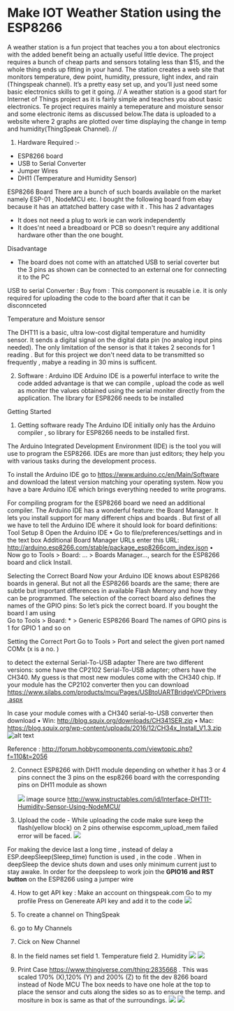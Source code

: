 # Make IOT Weather Station using the ESP8266

A weather station is a fun project that teaches you a ton about electronics with the added benefit being an actually useful little device. The project requires a bunch of cheap parts and sensors totaling less than $15, and the whole thing ends up fitting in your hand. The station creates a web site that monitors temperature, dew point, humidity, pressure, light index, and rain (Thingspeak channel). It’s a pretty easy set up, and you’ll just need some basic electronics skills to get it going.
//
A weather station is a good start for Internet of Things project as it is fairly simple and teaches you about basic electronics.
Te project requires mainly a temeperature and moisture sensor and some electronic items as discussed below.The data is uploaded to a website where 2 graphs are plotted over time displaying the change in temp and humidity(ThingSpeak Channel). 
//
1. Hardware Required :-
- ESP8266 board  
- USB to Serial Converter 
- Jumper Wires 
- DH11 (Temperature and Humidity Sensor)

ESP8266 Board
There are a bunch of such boards available on the market namely ESP-01 , NodeMCU etc. I bought the following board from ebay because it has an attatched battery case with it . 
This has 2 advantages
- It does not need a plug to work ie can work independently 
- It does'nt need a breadboard or PCB so doesn't require any additional hardware other than the one bought. 

Disadvantage 
- The board does not come with an attatched USB to serial coverter but the 3 pins as shown can be connected to an external one for connecting it to the PC 

USB to serial Converter : 
Buy from : 
This component is reusable i.e. it is only required for uploading the code to the board after that it can be disconnceted


Temperature and Moisture sensor 

The DHT11 is a basic, ultra low-cost digital temperature and humidity sensor. It sends  a digital signal on the digital data pin (no analog input pins needed). The only limitation of the sensor is that it takes 2 seconds for 1 reading . But for this project we don't need data to be transmitted so frequently , mabye a reading in 30 mins is sufficent.


2. Software : Arduino IDE
Arduino IDE is a powerful interface to write the code added advantage is that we can compile , upload the code as well as moniter the values obtained using the serial moniter directly from the application.
The library for ESP8266 needs to be installed

Getting Started 
1. Getting software ready 
The Arduino IDE initially only has the Arduino compiler , so library for ESP8266 needs to be installed first. 

The Arduino Integrated Development Environment (IDE) is the tool you will use to program the
ESP8266. IDEs are more than just editors; they help you with various tasks during the development
process.

To install the Arduino IDE go to https://www.arduino.cc/en/Main/Software and download the latest
version matching your operating system.
Now you have a bare Arduino IDE which brings everything needed to write programs.


For compiling program for the ESP8266 board we need an additional compiler.
The Arduino IDE has a wonderful feature: the Board Manager.
It lets you install support for many different chips and boards . But first of all
we have to tell the Arduino IDE where it should look for board definitions:
Tool Setup 8
Open the Arduino IDE
• Go to file/preferences/settings and in the text box Additional Board Manager URLs enter
this URL: http://arduino.esp8266.com/stable/package_esp8266com_index.json
• Now go to Tools > Board: … > Boards Manager…, search for the ESP8266 board and click
Install.

Selecting the Correct Board
Now your Arduino IDE knows about ESP8266 boards in general. But not all the ESP8266 boards
are the same; there are subtle but important differences in available Flash Memory and how they
can be programmed. The selection of the correct board also defines the names of the GPIO pins:
So let’s pick the correct board. If you bought the board I am using  
Go to Tools > Board: * > Generic ESP8266 Board
The names of GPIO pins is 1 for GPIO 1 and so on


Setting the Correct Port
Go to Tools > Port and select the given port named COMx (x is a no. )



to detect the external Serial-To-USB adapter There are two different versions: some
have the CP2102 Serial-To-USB adapter; others have the CH340. 
My guess is that most new modules
come with the CH340 chip.
If your module has the CP2102 converter then you can download 
https://www.silabs.com/products/mcu/Pages/USBtoUARTBridgeVCPDrivers.aspx

In case your module comes with a CH340 serial-to-USB converter then download 
• Win: http://blog.squix.org/downloads/CH341SER.zip
• Mac: https://blog.squix.org/wp-content/uploads/2016/12/CH34x_Install_V1.3.zip
   ![alt text](ESP12E_USB_Connections.png)
   
   
   Reference : http://forum.hobbycomponents.com/viewtopic.php?f=110&t=2056
   
   
   
2. Connect ESP8266 with DH11 module depending on whether it has 3 or 4 pins connect the 3 pins on the esp8266 board with the        corresponding pins on DH11 module as shown    

   ![](dh11.jpg)
   image source http://www.instructables.com/id/Interface-DHT11-Humidity-Sensor-Using-NodeMCU/
   
 
3. Upload the code - While uploading the code make sure keep the flash(yellow block) on 2 pins otherwise espcomm_upload_mem failed error will be faced. 
 ![](flash.png)
 
 For making the device last a long time , instead of delay a ESP.deepSleep(Sleep_time) function is used , in the code .
 When in deepSleep the device shuts down and uses only minimum current just to stay awake. In order for the deepsleep to work 
 join the **GPIO16 and RST button** on the ESP8266 using a jumper wire
 
4. How to get API key : 
 Make an account on thingspeak.com
 Go to my profile 
 Press on Genereate API key and add it to the code 
  ![](thingspeak_getkey.jpg)
 
5. To create a channel on ThingSpeak 
1. go to My Channels 
2. Cick on New Channel 
3. In the field names set 
   field 1. Temperature
   field 2. Humidity
  ![](Screenshot%20(191).png)
 ![](Screenshot%20(193)_LI.jpg)
6. Print Case https://www.thingiverse.com/thing:2835668 . This was scaled 170% (X),120% (Y) and 200% (Z) to fit the dev 8266 board instead of Node MCU
The box needs to  have one hole at the top to place the sensor and cuts along the sides so as to ensure the temp. and mositure in box is same as that of the surroundings. 
![](front%20case.jpg)
![](side%20case.jpg)
